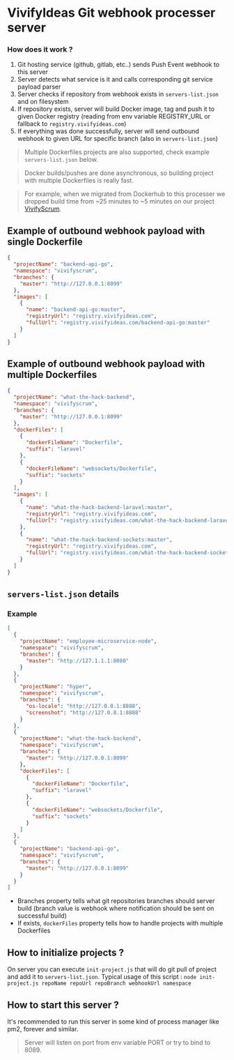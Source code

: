 # VivifyIdeas Git webhook processer server

### How does it work ?

1. Git hosting service (github, gitlab, etc..) sends Push Event webhook to this server
2. Server detects what service is it and calls corresponding git service payload parser
3. Server checks if repository from webhook exists in `servers-list.json` and on filesystem
4. If repository exists, server will build Docker image, tag and push it to given Docker registry (reading from env variable REGISTRY_URL or fallback to `registry.vivifyideas.com`)
5. If everything was done successfully, server will send outbound webhook to given URL for specific branch (also in `servers-list.json`)
> Multiple Dockerfiles projects are also supported, check example `servers-list.json` below.
  
> Docker builds/pushes are done asynchronous, so building project with multiple Dockerfiles is really fast.
  
> For example, when we migrated from Dockerhub to this processer we dropped build time from ~25 minutes to ~5 minutes on our project [VivifyScrum](https://www.vivifyscrum.com/).

## Example of outbound webhook payload with single Dockerfile

```json
{
  "projectName": "backend-api-go",
  "namespace": "vivifyscrum",
  "branches": {
    "master": "http://127.0.0.1:8099"
  },
  "images": [
    {
      "name": "backend-api-go:master",
      "registryUrl": "registry.vivifyideas.com",
      "fullUrl": "registry.vivifyideas.com/backend-api-go:master"
    }
  ]
}
```

## Example of outbound webhook payload with multiple Dockerfiles

```json
{
  "projectName": "what-the-hack-backend",
  "namespace": "vivifyscrum",
  "branches": {
    "master": "http://127.0.0.1:8099"
  },
  "dockerFiles": [
    {
      "dockerFileName": "Dockerfile",
      "suffix": "laravel"
    },
    {
      "dockerFileName": "websockets/Dockerfile",
      "suffix": "sockets"
    }
  ],
  "images": [
    {
      "name": "what-the-hack-backend-laravel:master",
      "registryUrl": "registry.vivifyideas.com",
      "fullUrl": "registry.vivifyideas.com/what-the-hack-backend-laravel:master"
    },
    {
      "name": "what-the-hack-backend-sockets:master",
      "registryUrl": "registry.vivifyideas.com",
      "fullUrl": "registry.vivifyideas.com/what-the-hack-backend-sockets:master"
    }
  ]
}
```

## `servers-list.json` details

### Example

```json
[
  {
    "projectName": "employee-microservice-node",
    "namespace": "vivifyscrum",
    "branches": {
      "master": "http://127.1.1.1:8080"
    }
  },
  {
    "projectName": "hyper",
    "namespace": "vivifyscrum",
    "branches": {
      "os-locale": "http://127.0.0.1:8888",
      "screenshot": "http://127.0.0.1:8888"
    }
  },
  {
    "projectName": "what-the-hack-backend",
    "namespace": "vivifyscrum",
    "branches": {
      "master": "http://127.0.0.1:8099"
    },
    "dockerFiles": [
      {
        "dockerFileName": "Dockerfile",
        "suffix": "laravel"
      },
      {
        "dockerFileName": "websockets/Dockerfile",
        "suffix": "sockets"
      }
    ]
  },
  {
    "projectName": "backend-api-go",
    "namespace": "vivifyscrum",
    "branches": {
      "master": "http://127.0.0.1:8099"
    }
  }
]
```

- Branches property tells what git repositories branches should server build (branch value is webhook where notification should be sent on successful build)
- If exists, `dockerFiles` property tells how to handle projects with multiple Dockerfiles

## How to initialize projects ?

On server you can execute `init-project.js` that will do git pull of project and add it to `servers-list.json`.
Typical usage of this script : `node init-project.js repoName repoUrl repoBranch webhookUrl namespace`

## How to start this server ?

It's recommended to run this server in some kind of process manager like pm2, forever and similar.

> Server will listen on port from env variable PORT or try to bind to 8089.

